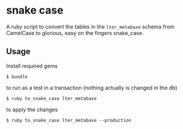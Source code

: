 # snake case

A ruby script to convert the tables in the `lter_metabase` schema from CamelCase
to glorious, easy on the fingers snake_case.

## Usage

Install required gems

```
$ bundle
```

to run as a test in a transaction (nothing actually is changed in the db)
```
$ ruby to_snake_case lter_metabase
```

to apply the  changes
```
$ ruby to_snake_case lter_metabase --production
````
